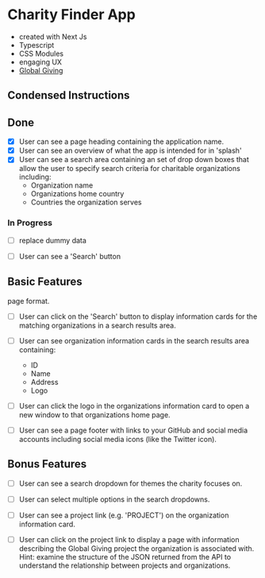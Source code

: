 # Charity Finder App
- created with Next Js
- Typescript
- CSS Modules
- engaging UX
- [Global Giving](https://www.globalgiving.org/)


## Condensed Instructions
## Done
-   [X] User can see a page heading containing the application name.
-   [X] User can see an overview of what the app is intended for in 'splash'
-   [X] User can see a search area containing an set of drop down boxes that
allow the user to specify search criteria for charitable organizations
including:
    - Organization name
    - Organizations home country
    - Countries the organization serves


### In Progress
-   [ ] replace dummy data
-   [ ] User can see a 'Search' button


## Basic Features
page format.
-   [ ] User can click on the 'Search' button to display information cards
for the matching organizations in a search results area.
-   [ ] User can see organization information cards in the search results area
containing:
    - ID
    - Name
    - Address
    - Logo
-   [ ] User can click the logo in the organizations information card to open a
new window to that organizations home page.
-   [ ] User can see a page footer with links to your GitHub and social media
accounts including social media icons (like the Twitter icon).


## Bonus Features
-   [ ] User can see a search dropdown for themes the charity focuses on.
-   [ ] User can select multiple options in the search dropdowns.
-   [ ] User can see a project link (e.g. 'PROJECT') on the organization
information card.
-   [ ] User can click on the project link to display a page with information
describing the Global Giving project the organization is associated with.
Hint: examine the structure of the JSON returned from the API to understand
the relationship between projects and organizations.

